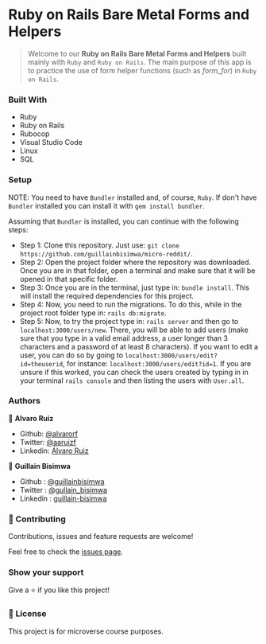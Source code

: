 # Ruby on Rails Bare Metal Forms and Helpers

> Welcome to our **Ruby on Rails Bare Metal Forms and Helpers** built mainly with `Ruby` and `Ruby on Rails`. The main purpose of this app is to practice the use of form helper functions (such as *form_for*) in `Ruby on Rails`.

### Built With

- Ruby
- Ruby on Rails
- Rubocop
- Visual Studio Code
- Linux
- SQL

### Setup

NOTE: You need to have `Bundler` installed and, of course, `Ruby`. If don't have `Bundler` installed you can install it with `gem install bundler`.

Assuming that `Bundler` is installed, you can continue with the following steps:
- Step 1: Clone this repository. Just use: `git clone https://github.com/guillainbisimwa/micro-reddit/`.
- Step 2: Open the project folder where the repository was downloaded. Once you are in that folder, open a terminal and make sure that it will be opened in that specific folder.
- Step 3: Once you are in the terminal, just type in: `bundle install`. This will install the required dependencies for this project.
- Step 4: Now, you need to run the migrations. To do this, while in the project root folder type in: `rails db:migrate`.
- Step 5: Now, to try the project type in: `rails server` and then go to `localhost:3000/users/new`. There, you will be able to add users (make sure that you type in a valid email address, a user longer than 3 characters and a password of at least 8 characters). If you want to edit a user, you can do so by going to `localhost:3000/users/edit?id=theuserid`, for instance: `localhost:3000/users/edit?id=1`. If you are unsure if this worked, you can check the users created by typing in in your terminal `rails console` and then listing the users with `User.all`.

### Authors

👤 **Alvaro Ruiz**

- Github: [@alvarorf](https://github.com/alvarorf)
- Twitter: [@aaruizf](https://twitter.com/aaruizf)
- Linkedin: [Álvaro Ruiz](https://www.linkedin.com/in/alvaro-andr%C3%A9s-ruiz-florez/)

👤 **Guillain Bisimwa**

- Github : [@guillainbisimwa](https://github.com/guillainbisimwa)
- Twitter : [@gullain_bisimwa](https://twitter.com/gullain_bisimwa)
- Linkedin : [guillain-bisimwa](https://www.linkedin.com/in/guillain-bisimwa-8a8b7a7b/)

### 🤝 Contributing

Contributions, issues and feature requests are welcome!

Feel free to check the [issues page](issues/).

### Show your support

Give a ⭐️ if you like this project!


### 📝 License

This project is for microverse course purposes.
